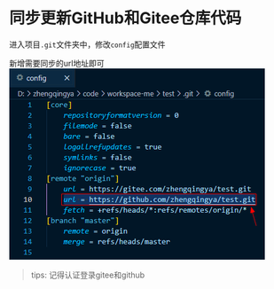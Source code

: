 # 同步更新GitHub和Gitee仓库代码

进入项目`.git`文件夹中，修改`config`配置文件

新增需要同步的url地址即可
![img.png](images/gitee-github-snyc.png)

> tips: 记得认证登录gitee和github
